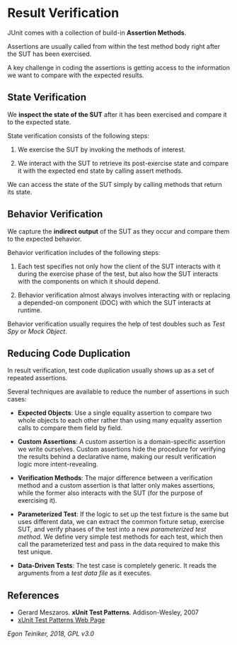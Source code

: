# Result Verification

JUnit comes with a collection of build-in **Assertion Methods**.

Assertions are usually called from within the test method body right after 
the SUT has been exercised.

A key challenge in coding the assertions is getting access to the information 
we want to compare with the expected results.


## State Verification
We **inspect the state of the SUT** after it has been exercised 
and compare it to the expected state.

State verification consists of the following steps:

1. We exercise the SUT by invoking the methods of interest.

2. We interact with the SUT to retrieve its post-exercise state and compare 
it with the expected end state by calling assert methods.

We can access the state of the SUT simply by calling methods that return 
its state.


## Behavior Verification

We capture the **indirect output** of the SUT as they occur and compare 
them to the expected behavior.

Behavior verification includes of the following steps:

1. Each test specifies not only how the client of the SUT interacts with it 
during the exercise phase of the test, but also how the SUT interacts with 
the components on which it should depend.

2. Behavior verification almost always involves interacting with or replacing 
a depended-on component (DOC) with which the SUT interacts at runtime.

Behavior verification usually requires the help of test doubles such as
*Test Spy* or *Mock Object*.


## Reducing Code Duplication

In result verification, test code duplication usually shows up as a set of 
repeated assertions.

Several techniques are available to reduce the number of assertions in such 
cases:
* **Expected Objects**: Use a single equality assertion to compare two whole 
objects to each other rather than using many equality assertion calls to 
compare them field by field.

* **Custom Assertions**: A custom assertion is a domain-specific assertion 
we write ourselves. Custom assertions hide the procedure for verifying the 
results behind a declarative name, making our result verification logic 
more intent-revealing.

* **Verification Methods**: The major difference between a verification 
method and a custom assertion is that latter only makes assertions, while the 
former also interacts with the SUT (for the purpose of exercising it).  

* **Parameterized Test**: If the logic to set up the test fixture is the 
same but uses different data, we can extract the common fixture setup, 
exercise SUT, and verify phases of the test into a new *parameterized test 
method*. We define very simple test methods for each test, which then call 
the parameterized test and pass in the data required to make this test unique. 

* **Data-Driven Tests**: The test case is completely generic. 
It reads the arguments from a *test data file* as it executes. 


## References

* Gerard Meszaros. **xUnit Test Patterns**. Addison-Wesley, 2007 
* [xUnit Test Patterns Web Page](http://xunitpatterns.com/)

*Egon Teiniker, 2018, GPL v3.0*